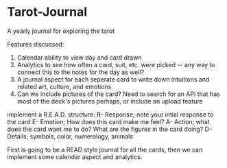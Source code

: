 # Tarot-Journal
A yearly journal for exploring the tarot

Features discussed:
  1. Calendar ability to view day and card drawn
  2. Analytics to see how often a card, suit, etc. were picked -- any way to connect this to the notes for the day as well?
  3. A journal aspect for each seperate card to write down intuitions and related art, culture, and emotions
  4. Can we include pictures of the card? Need to search for an API that has most of the deck's pictures perhaps, or include an upload feature

implement a R.E.A.D. structure:
R- Response; note your intial response to the card
E- Emotion; How does this card make me feel?
A- Action; what does the card want me to do? What are the figures in the card doing?
D- Details; symbols, color, numerology, animals

First is going to be a READ style journal for all the cards, then we can implement some calendar aspect and analytics. 
